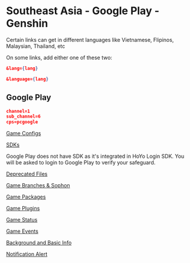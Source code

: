 # Southeast Asia - Google Play - Genshin

Certain links can get in different languages like Vietnamese, Flipinos, Malaysian, Thailand, etc

On some links, add either one of these two:

```json
&lang={lang}
```

```json
&language={lang}
```

## Google Play

```json
channel=1
sub_channel=6
cps=pcgoogle
```

[Game Configs](https://sg-hyp-api.hoyoverse.com/hyp/hyp-connect/api/getGameConfigs?launcher_id=GTLARRVLB5)

[SDKs](https://sg-hyp-api.hoyoverse.com/hyp/hyp-connect/api/getGameChannelSDKs?launcher_id=GTLARRVLB5&channel=1&sub_channel=6)

Google Play does not have SDK as it's integrated in HoYo Login SDK. You will be asked to login to Google Play to verify your safeguard.

[Deprecated Files](https://sg-hyp-api.hoyoverse.com/hyp/hyp-connect/api/getGameDeprecatedFileConfigs?launcher_id=GTLARRVLB5)

[Game Branches & Sophon](https://sg-hyp-api.hoyoverse.com/hyp/hyp-connect/api/getGameBranches?launcher_id=GTLARRVLB5)

[Game Packages](https://sg-hyp-api.hoyoverse.com/hyp/hyp-connect/api/getGamePackages?launcher_id=GTLARRVLB5)

[Game Plugins](https://sg-hyp-api.hoyoverse.com/hyp/hyp-connect/api/getGamePlugins?launcher_id=GTLARRVLB5)

[Game Status](https://sg-hyp-api.hoyoverse.com/hyp/hyp-connect/api/getGames?launcher_id=GTLARRVLB5&language=en-us)

[Game Events](https://sg-hyp-api.hoyoverse.com/hyp/hyp-connect/api/getGameContent?launcher_id=GTLARRVLB5&game_id=bxPTXSET5t&language=en-us)

[Background and Basic Info](https://sg-hyp-api.hoyoverse.com/hyp/hyp-connect/api/getAllGameBasicInfo?launcher_id=GTLARRVLB5)

[Notification Alert](https://sg-hyp-api.hoyoverse.com/hyp/hyp-connect/api/getNotification?launcher_id=GTLARRVLB5&language=en-us&type=NOTIFICATION_TYPE_RED_DOT)
